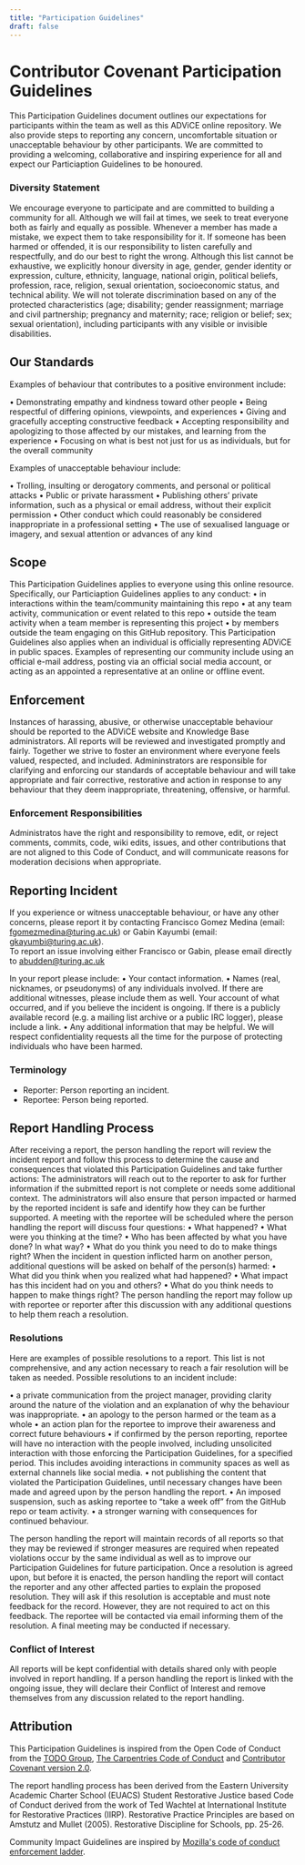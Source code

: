 ```yaml
---
title: "Participation Guidelines"
draft: false
---
```

# Contributor Covenant Participation Guidelines

This Participation Guidelines document outlines our expectations for participants within the team as well as this ADViCE online repository. We also provide steps to reporting any concern, uncomfortable situation or unacceptable behaviour by other participants. We are committed to providing a welcoming, collaborative and inspiring experience for all and expect our Particiaption Guidelines to be honoured.

### Diversity Statement

We encourage everyone to participate and are committed to building a community for all. Although we will fail at times, we seek to treat everyone both as fairly and equally as possible. Whenever a member has made a mistake, we expect them to take responsibility for it. If someone has been harmed or offended, it is our responsibility to listen carefully and respectfully, and do our best to right the wrong.
Although this list cannot be exhaustive, we explicitly honour diversity in age, gender, gender identity or expression, culture, ethnicity, language, national origin, political beliefs, profession, race, religion, sexual orientation, socioeconomic status, and technical ability. We will not tolerate discrimination based on any of the protected characteristics (age; disability; gender reassignment; marriage and civil partnership; pregnancy and maternity; race; religion or belief; sex; sexual orientation), including participants with any visible or invisible disabilities.


## Our Standards

Examples of behaviour that contributes to a positive environment include:

•	Demonstrating empathy and kindness toward other people
•	Being respectful of differing opinions, viewpoints, and experiences
•	Giving and gracefully accepting constructive feedback
•	Accepting responsibility and apologizing to those affected by our mistakes, and learning from the experience
•	Focusing on what is best not just for us as individuals, but for the overall community

Examples of unacceptable behaviour include:

•	Trolling, insulting or derogatory comments, and personal or political attacks
•	Public or private harassment
•	Publishing others’ private information, such as a physical or email address, without their explicit permission
•	Other conduct which could reasonably be considered inappropriate in a professional setting
•	The use of sexualised language or imagery, and sexual attention or advances of any kind


## Scope

This Participation Guidelines applies to everyone using this online resource. Specifically, our Particiaption Guidelines applies to any conduct:
•	in interactions within the team/community maintaining this repo
•	at any team activity, communication or event related to this repo
•	outside the team activity when a team member is representing this project
•	by members outside the team engaging on this GitHub repository.
This Participation Guidelines also applies when an individual is officially representing ADViCE in public spaces. Examples of representing our community include using an official e-mail address, posting via an official social media account, or acting as an appointed a representative at an online or offline event.


## Enforcement 

Instances of harassing, abusive, or otherwise unacceptable behaviour should be reported to the ADViCE website and Knowledge Base administrators.
All reports will be reviewed and investigated promptly and fairly.
Together we strive to foster an environment where everyone feels valued, respected, and included.
Admininstrators are responsible for clarifying and enforcing our standards of acceptable behaviour and will take appropriate and fair corrective, restorative and action in response to any behaviour that they deem inappropriate, threatening, offensive, or harmful.


### Enforcement Responsibilities

Administratos have the right and responsibility to remove, edit, or reject comments, commits, code, wiki edits, issues, and other contributions that are not aligned to this Code of Conduct, and will communicate reasons for moderation decisions when appropriate.

## Reporting Incident

If you experience or witness unacceptable behaviour, or have any other concerns, please report it by contacting Francisco Gomez Medina (email: fgomezmedina@turing.ac.uk) or Gabin Kayumbi (email: gkayumbi@turing.ac.uk).  
To report an issue involving either Francisco or Gabin, please email directly to abudden@turing.ac.uk

In your report please include:
•	Your contact information.
•	Names (real, nicknames, or pseudonyms) of any individuals involved. If there are additional witnesses, please include them as well. Your account of what occurred, and if you believe the incident is ongoing. If there is a publicly available record (e.g. a mailing list archive or a public IRC logger), please include a link.
•	Any additional information that may be helpful.
We will respect confidentiality requests all the time for the purpose of protecting individuals who have been harmed.


### Terminology

* Reporter: Person reporting an incident.
* Reportee: Person being reported.

## Report Handling Process

After receiving a report, the person handling the report will review the incident report and follow this process to determine the cause and consequences that violated this Participation Guidelines and take further actions:
The administrators will reach out to the reporter to ask for further information if the submitted report is not complete or needs some additional context. The administrators will also ensure that person impacted or harmed by the reported incident is safe and identify how they can be further supported.
A meeting with the reportee will be scheduled where the person handling the report will discuss four questions:
•	What happened?
•	What were you thinking at the time?
•	Who has been affected by what you have done? In what way?
•	What do you think you need to do to make things right?
When the incident in question inflicted harm on another person, additional questions will be asked on behalf of the person(s) harmed:
•	What did you think when you realized what had happened?
•	What impact has this incident had on you and others?
•	What do you think needs to happen to make things right?
The person handling the report may follow up with reportee or reporter after this discussion with any additional questions to help them reach a resolution.


### Resolutions

Here are examples of possible resolutions to a report. This list is not comprehensive, and any action necessary to reach a fair resolution will be taken as needed. Possible resolutions to an incident include:

•	a private communication from the project manager, providing clarity around the nature of the violation and an explanation of why the behaviour was inappropriate.
•	an apology to the person harmed or the team as a whole
•	an action plan for the reportee to improve their awareness and correct future behaviours
•	if confirmed by the person reporting, reportee will have no interaction with the people involved, including unsolicited interaction with those enforcing the Participation Guidelines, for a specified period. This includes avoiding interactions in community spaces as well as external channels like social media.
•	not publishing the content that violated the Participation Guidelines, until necessary changes have been made and agreed upon by the person handling the report.
•	An imposed suspension, such as asking reportee to “take a week off” from the GitHub repo or team activity.
•	a stronger warning with consequences for continued behaviour.

The person handling the report will maintain records of all reports so that they may be reviewed if stronger measures are required when repeated violations occur by the same individual as well as to improve our Participation Guidelines for future participation.
Once a resolution is agreed upon, but before it is enacted, the person handling the report will contact the reporter and any other affected parties to explain the proposed resolution. They will ask if this resolution is acceptable and must note feedback for the record. However, they are not required to act on this feedback.
The reportee will be contacted via email informing them of the resolution. A final meeting may be conducted if necessary.


### Conflict of Interest

All reports will be kept confidential with details shared only with people involved in report handling. If a person handling the report is linked with the ongoing issue, they will declare their Conflict of Interest and remove themselves from any discussion related to the report handling. 

## Attribution

This Participation Guidelines is inspired from the Open Code of Conduct from the [TODO Group](https://github.com/todogroup/opencodeofconduct/), [The Carpentries Code of Conduct](https://docs.carpentries.org/topic_folders/policies/index_coc.html) and [Contributor Covenant
version 2.0](https://www.contributor-covenant.org/version/2/0/code_of_conduct.html).

The report handling process has been derived from the Eastern University 
Academic Charter School (EUACS) Student Restorative Justice based Code of Conduct derived from the work of Ted Wachtel
at International Institute for Restorative Practices (IIRP).
Restorative Practice Principles are based on Amstutz and Mullet (2005). Restorative Discipline for Schools, pp. 25-26.

Community Impact Guidelines are inspired by [Mozilla's code of conduct
enforcement ladder](https://github.com/mozilla/diversity).
